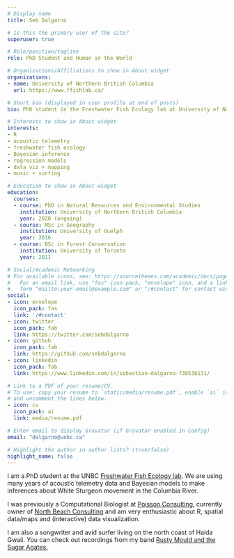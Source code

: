 ```yaml
---
# Display name
title: Seb Dalgarno

# Is this the primary user of the site?
superuser: true

# Role/position/tagline
role: PhD Student and Human in the World

# Organizations/Affiliations to show in About widget
organizations:
- name: University of Northern British Columbia
  url: https://www.ffishlab.ca/

# Short bio (displayed in user profile at end of posts)
bio: PhD student in the Freshwater Fish Ecology lab at University of Northern British Columbia

# Interests to show in About widget
interests:
- R
- acoustic telemetry
- freshwater fish ecology
- Bayesian inference 
- regression models
- data viz + mapping
- music + surfing 

# Education to show in About widget
education:
  courses:
  - course: PhD in Natural Resources and Environmental Studies
    institution: University of Northern British Columbia
    year: 2020 (ongoing)
  - course: MSc in Geography
    institution: University of Guelph
    year: 2016
  - course: BSc in Forest Conservation
    institution: University of Toronto
    year: 2011

# Social/Academic Networking
# For available icons, see: https://sourcethemes.com/academic/docs/page-builder/#icons
#   For an email link, use "fas" icon pack, "envelope" icon, and a link in the
#   form "mailto:your-email@example.com" or "/#contact" for contact widget.
social:
- icon: envelope
  icon_pack: fas
  link: '/#contact'
- icon: twitter
  icon_pack: fab
  link: https://twitter.com/sebdalgarno
- icon: github
  icon_pack: fab
  link: https://github.com/sebdalgarno
- icon: linkedin
  icon_pack: fab
  link: https://www.linkedin.com/in/sebastian-dalgarno-739538131/

# Link to a PDF of your resume/CV.
# To use: copy your resume to `static/media/resume.pdf`, enable `ai` icons in `params.toml`, 
# and uncomment the lines below.
- icon: cv
  icon_pack: ai
  link: media/resume.pdf

# Enter email to display Gravatar (if Gravatar enabled in Config)
email: "dalgarno@unbc.ca"

# Highlight the author in author lists? (true/false)
highlight_name: false
---
```


I am a PhD student at the UNBC [Freshwater Fish Ecology lab](https://www.ffishlab.ca/). We are using many years of acoustic telemetry data and Bayesian models to make inferences about White Sturgeon movement in the Columbia River. 

I was previously a Computational Biologist at [Poisson Consulting](https://www.poissonconsulting.ca/), currently owner of [North Beach Consulting](https://www.northbeachconsulting.ca/) and am very enthusiastic about R, spatial data/maps and (interactive) data visualization.

I am also a songwriter and avid surfer living on the north coast of Haida Gwaii. You can check out recordings from my band [Rusty Mould and the Sugar Agates.](https://rustymouldandthesugaragates.bandcamp.com/)

